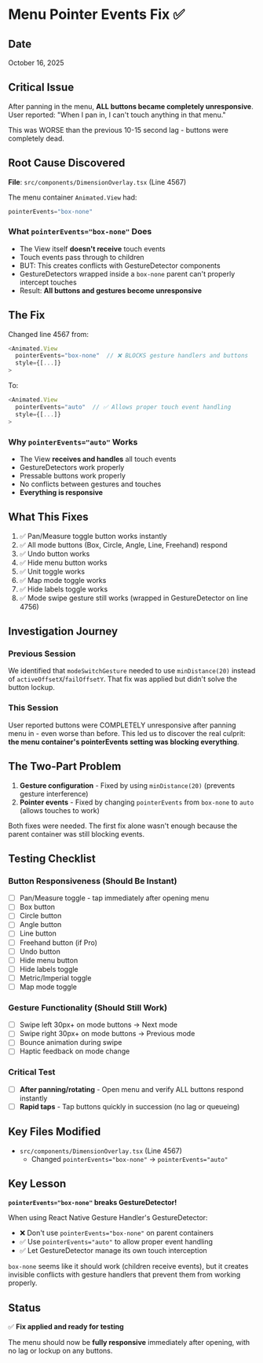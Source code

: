 # Menu Pointer Events Fix ✅

## Date
October 16, 2025

## Critical Issue
After panning in the menu, **ALL buttons became completely unresponsive**. User reported: "When I pan in, I can't touch anything in that menu."

This was WORSE than the previous 10-15 second lag - buttons were completely dead.

## Root Cause Discovered
**File**: `src/components/DimensionOverlay.tsx` (Line 4567)

The menu container `Animated.View` had:
```typescript
pointerEvents="box-none"
```

### What `pointerEvents="box-none"` Does
- The View itself **doesn't receive** touch events
- Touch events pass through to children
- BUT: This creates conflicts with GestureDetector components
- GestureDetectors wrapped inside a `box-none` parent can't properly intercept touches
- Result: **All buttons and gestures become unresponsive**

## The Fix
Changed line 4567 from:
```typescript
<Animated.View
  pointerEvents="box-none"  // ❌ BLOCKS gesture handlers and buttons
  style={[...]}
>
```

To:
```typescript
<Animated.View
  pointerEvents="auto"  // ✅ Allows proper touch event handling
  style={[...]}
>
```

### Why `pointerEvents="auto"` Works
- The View **receives and handles** all touch events
- GestureDetectors work properly
- Pressable buttons work properly
- No conflicts between gestures and touches
- **Everything is responsive**

## What This Fixes
1. ✅ Pan/Measure toggle button works instantly
2. ✅ All mode buttons (Box, Circle, Angle, Line, Freehand) respond
3. ✅ Undo button works
4. ✅ Hide menu button works
5. ✅ Unit toggle works
6. ✅ Map mode toggle works
7. ✅ Hide labels toggle works
8. ✅ Mode swipe gesture still works (wrapped in GestureDetector on line 4756)

## Investigation Journey

### Previous Session
We identified that `modeSwitchGesture` needed to use `minDistance(20)` instead of `activeOffsetX`/`failOffsetY`. That fix was applied but didn't solve the button lockup.

### This Session
User reported buttons were COMPLETELY unresponsive after panning menu in - even worse than before. This led us to discover the real culprit: **the menu container's pointerEvents setting was blocking everything**.

## The Two-Part Problem
1. **Gesture configuration** - Fixed by using `minDistance(20)` (prevents gesture interference)
2. **Pointer events** - Fixed by changing `pointerEvents` from `box-none` to `auto` (allows touches to work)

Both fixes were needed. The first fix alone wasn't enough because the parent container was still blocking events.

## Testing Checklist

### Button Responsiveness (Should Be Instant)
- [ ] Pan/Measure toggle - tap immediately after opening menu
- [ ] Box button
- [ ] Circle button
- [ ] Angle button
- [ ] Line button  
- [ ] Freehand button (if Pro)
- [ ] Undo button
- [ ] Hide menu button
- [ ] Hide labels toggle
- [ ] Metric/Imperial toggle
- [ ] Map mode toggle

### Gesture Functionality (Should Still Work)
- [ ] Swipe left 30px+ on mode buttons → Next mode
- [ ] Swipe right 30px+ on mode buttons → Previous mode
- [ ] Bounce animation during swipe
- [ ] Haptic feedback on mode change

### Critical Test
- [ ] **After panning/rotating** - Open menu and verify ALL buttons respond instantly
- [ ] **Rapid taps** - Tap buttons quickly in succession (no lag or queueing)

## Key Files Modified
- `src/components/DimensionOverlay.tsx` (Line 4567)
  - Changed `pointerEvents="box-none"` → `pointerEvents="auto"`

## Key Lesson
**`pointerEvents="box-none"` breaks GestureDetector!**

When using React Native Gesture Handler's GestureDetector:
- ❌ Don't use `pointerEvents="box-none"` on parent containers
- ✅ Use `pointerEvents="auto"` to allow proper event handling
- ✅ Let GestureDetector manage its own touch interception

`box-none` seems like it should work (children receive events), but it creates invisible conflicts with gesture handlers that prevent them from working properly.

## Status
✅ **Fix applied and ready for testing**

The menu should now be **fully responsive** immediately after opening, with no lag or lockup on any buttons.
